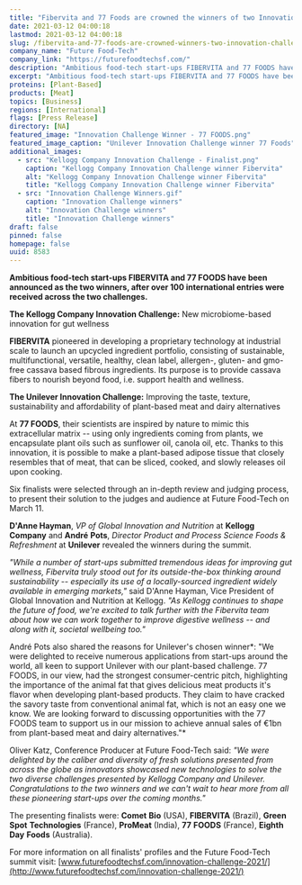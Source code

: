 ```yaml
---
title: "Fibervita and 77 Foods are crowned the winners of two Innovation Challenges in partnership with Kellogg Company and Unilever"
date: 2021-03-12 04:00:18
lastmod: 2021-03-12 04:00:18
slug: /fibervita-and-77-foods-are-crowned-winners-two-innovation-challenges-partnership-kellogg
company_name: "Future Food-Tech"
company_link: "https://futurefoodtechsf.com/"
description: "​​​​​​​Ambitious food-tech start-ups FIBERVITA and 77 FOODS have been announced as the two winners, after over 100 international entries were received across the two challenges."
excerpt: "​​​​​​​Ambitious food-tech start-ups FIBERVITA and 77 FOODS have been announced as the two winners, after over 100 international entries were received across the two challenges."
proteins: [Plant-Based]
products: [Meat]
topics: [Business]
regions: [International]
flags: [Press Release]
directory: [NA]
featured_image: "Innovation Challenge Winner - 77 FOODS.png"
featured_image_caption: "Unilever Innovation Challenge winner 77 Foods"
additional_images:
  - src: "Kellogg Company Innovation Challenge - Finalist.png"
    caption: "Kellogg Company Innovation Challenge winner Fibervita"
    alt: "Kellogg Company Innovation Challenge winner Fibervita"
    title: "Kellogg Company Innovation Challenge winner Fibervita"
  - src: "Innovation Challenge Winners.gif"
    caption: "Innovation Challenge winners"
    alt: "Innovation Challenge winners"
    title: "Innovation Challenge winners"
draft: false
pinned: false
homepage: false
uuid: 8583
---
```

**Ambitious food-tech start-ups FIBERVITA and 77 FOODS have been
announced as the two winners, after over 100 international entries were
received across the two challenges.**

**The Kellogg Company Innovation Challenge:** New microbiome-based
innovation for gut wellness

**FIBERVITA** pioneered in developing a proprietary technology at
industrial scale to launch an upcycled ingredient portfolio, consisting
of sustainable, multifunctional, versatile, healthy, clean label,
allergen-, gluten- and gmo-free cassava based fibrous ingredients. Its
purpose is to provide cassava fibers to nourish beyond food, i.e.
support health and wellness.

**The Unilever Innovation Challenge:** Improving the taste, texture,
sustainability and affordability of plant-based meat and dairy
alternatives

At **77 FOODS**, their scientists are inspired by nature to mimic this
extracellular matrix -- using only ingredients coming from plants, we
encapsulate plant oils such as sunflower oil, canola oil, etc. Thanks to
this innovation, it is possible to make a plant-based adipose tissue
that closely resembles that of meat, that can be sliced, cooked, and
slowly releases oil upon cooking.

Six finalists were selected through an in-depth review and judging
process, to present their solution to the judges and audience at Future
Food-Tech on March 11.

**D'Anne Hayman**, *VP of Global Innovation and Nutrition* at
**Kellogg** **Company** and **André** **Pots**, *Director Product and
Process Science Foods & Refreshment* at **Unilever** revealed the
winners during the summit.

*"While a number of start-ups submitted tremendous ideas for improving
gut wellness, Fibervita truly stood out for its outside-the-box thinking
around sustainability -- especially its use of a locally-sourced
ingredient widely available in emerging markets,"* said D'Anne Hayman,
Vice President of Global Innovation and Nutrition at Kellogg. *"As
Kellogg continues to shape the future of food, we're excited to talk
further with the Fibervita team about how we can work together to
improve digestive wellness -- and along with it, societal wellbeing
too."*

André Pots also shared the reasons for Unilever's chosen winner*: "We
were delighted to receive numerous applications from start-ups around
the world, all keen to support Unilever with our plant-based challenge.
77 FOODS, in our view, had the strongest consumer-centric pitch,
highlighting the importance of the animal fat that gives delicious meat
products it's flavor when developing plant-based products. They claim to
have cracked the savory taste from conventional animal fat, which is not
an easy one we know. We are looking forward to discussing opportunities
with the 77 FOODS team to support us in our mission to achieve annual
sales of €1bn from plant-based meat and dairy alternatives."*

Oliver Katz, Conference Producer at Future Food-Tech said: *"We were
delighted by the caliber and diversity of fresh solutions presented from
across the globe as innovators showcased new technologies to solve the
two diverse challenges presented by Kellogg Company and Unilever.
Congratulations to the two winners and we can't wait to hear more from
all these pioneering start-ups over the coming months."*

The presenting finalists were: **Comet** **Bio** (USA), **FIBERVITA**
(Brazil), **Green** **Spot** **Technologies** (France), **ProMeat**
(India), **77** **FOODS** (France), **Eighth** **Day** **Foods**
(Australia).

For more information on all finalists' profiles and the Future Food-Tech
summit visit:
[www.futurefoodtechsf.com/innovation-challenge-2021/](http://www.futurefoodtechsf.com/innovation-challenge-2021/)
